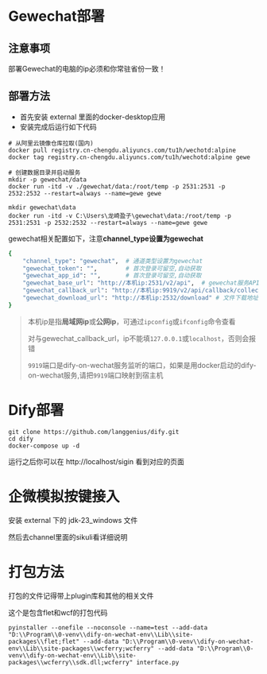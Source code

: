 # Gewechat部署

## 注意事项

部署Gewechat的电脑的ip必须和你常驻省份一致！

## 部署方法

- 首先安装 external 里面的docker-desktop应用
- 安装完成后运行如下代码
```commandline
# 从阿里云镜像仓库拉取(国内)
docker pull registry.cn-chengdu.aliyuncs.com/tu1h/wechotd:alpine
docker tag registry.cn-chengdu.aliyuncs.com/tu1h/wechotd:alpine gewe

# 创建数据目录并启动服务
mkdir -p gewechat/data  
docker run -itd -v ./gewechat/data:/root/temp -p 2531:2531 -p 2532:2532 --restart=always --name=gewe gewe
```
```
mkdir gewechat\data
docker run -itd -v C:\Users\龙崎盈子\gewechat\data:/root/temp -p 2531:2531 -p 2532:2532 --restart=always --name=gewe gewe
```
gewechat相关配置如下，注意**channel_type设置为gewechat**

```bash 
{
    "channel_type": "gewechat",  # 通道类型设置为gewechat    
    "gewechat_token": "",        # 首次登录可留空,自动获取
    "gewechat_app_id": "",       # 首次登录可留空,自动获取
    "gewechat_base_url": "http://本机ip:2531/v2/api",  # gewechat服务API地址
    "gewechat_callback_url": "http://本机ip:9919/v2/api/callback/collect", # 回调地址
    "gewechat_download_url": "http://本机ip:2532/download" # 文件下载地址
}
```

> 本机ip是指**局域网ip**或**公网ip**，可通过`ipconfig`或`ifconfig`命令查看
> 
> 对与gewechat_callback_url，ip不能填`127.0.0.1`或`localhost`，否则会报错
> 
> `9919`端口是dify-on-wechat服务监听的端口，如果是用docker启动的dify-on-wechat服务,请把`9919`端口映射到宿主机

# Dify部署

```commandline
git clone https://github.com/langgenius/dify.git
cd dify
docker-compose up -d
```

运行之后你可以在 http://localhost/sigin 看到对应的页面

# 企微模拟按键接入

安装 external 下的 jdk-23_windows 文件

然后去channel里面的sikuli看详细说明

# 打包方法

打包的文件记得带上plugin库和其他的相关文件

这个是包含flet和wcf的打包代码
```commandline
pyinstaller --onefile --noconsole --name=test --add-data "D:\\Program\\0-venv\\dify-on-wechat-env\\Lib\\site-packages\\flet;flet" --add-data "D:\\Program\\0-venv\\dify-on-wechat-env\\Lib\\site-packages\\wcferry;wcferry" --add-data "D:\\Program\\0-venv\\dify-on-wechat-env\\Lib\\site-packages\\wcferry\\sdk.dll;wcferry" interface.py
```


